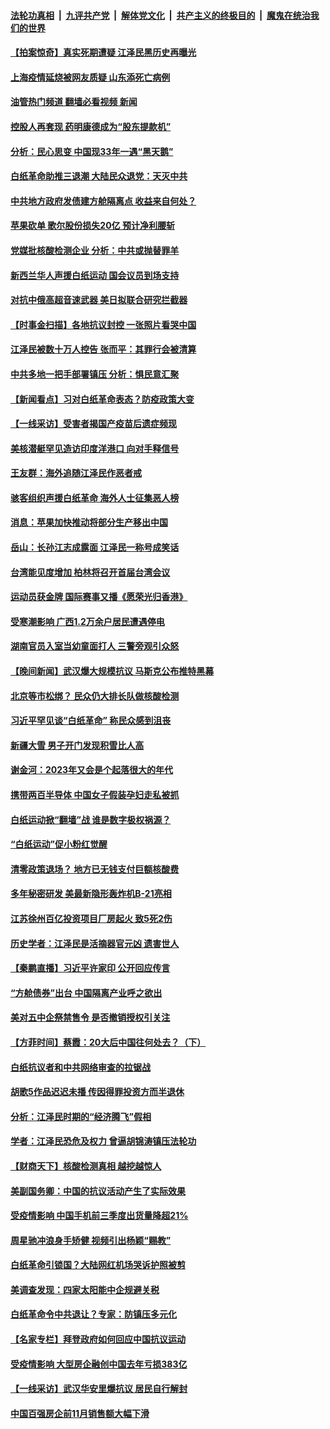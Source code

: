 ####  [法轮功真相](../../../../basic/blob/master/README.md?t=12041502) &nbsp;|&nbsp; [九评共产党](../../../../9ping.md/blob/master/README.md?t=12041502) &nbsp;|&nbsp; [解体党文化](../../../../jtdwh.md/blob/master/README.md?t=12041502)  &nbsp;|&nbsp; [共产主义的终极目的](../../../../gczydzjmd.md/blob/master/README.md?t=12041502) &nbsp;|&nbsp; [魔鬼在统治我们的世界](../../../../mgztzwmdsj.md/blob/master/README.md?t=12041502) 

#### [【拍案惊奇】真实死期遭疑 江泽民黑历史再曝光](../pages/nsc413/n13878028.md?t=12041502) 

#### [上海疫情延烧被网友质疑 山东添死亡病例](../pages/nsc413/n13878149.md?t=12041502) 

#### [油管热门频道 翻墙必看视频 新闻](http://129.146.143.75:81/youtube.html?12041502)


#### [控股人再套现 药明康德成为“股东提款机”](../pages/nsc413/n13878140.md?t=12041502) 

#### [分析：民心思变 中国现33年一遇“黑天鹅”](../pages/nsc413/n13877719.md?t=12041502) 

#### [白纸革命助推三退潮 大陆民众退党：天灭中共](../pages/nsc413/n13878136.md?t=12041502) 

#### [中共地方政府发债建方舱隔离点 收益来自何处？](../pages/nsc413/n13878071.md?t=12041502) 

#### [苹果砍单 歌尔股份损失20亿 预计净利腰斩](../pages/nsc413/n13878113.md?t=12041502) 

#### [党媒批核酸检测企业 分析：中共或抛替罪羊](../pages/nsc413/n13878089.md?t=12041502) 

#### [新西兰华人声援白纸运动 国会议员到场支持](../pages/nsc413/n13878098.md?t=12041502) 

#### [对抗中俄高超音速武器 美日拟联合研究拦截器](../pages/nsc413/n13878095.md?t=12041502) 

#### [【时事金扫描】各地抗议封控 一张照片看哭中国](../pages/nsc413/n13878025.md?t=12041502) 

#### [江泽民被数十万人控告 张而平：其罪行会被清算](../pages/nsc413/n13878074.md?t=12041502) 

#### [中共多地一把手部署镇压 分析：惧民意汇聚](../pages/nsc413/n13878085.md?t=12041502) 

#### [【新闻看点】习对白纸革命表态？防疫政策大变](../pages/nsc413/n13877672.md?t=12041502) 

#### [【一线采访】受害者揭国产疫苗后遗症频现](../pages/nsc413/n13877939.md?t=12041502) 

#### [美核潜艇罕见造访印度洋港口 向对手释信号](../pages/nsc413/n13878029.md?t=12041502) 

#### [王友群：海外追随江泽民作恶者戒](../pages/nsc413/n13877699.md?t=12041502) 

#### [骇客组织声援白纸革命 海外人士征集恶人榜](../pages/nsc413/n13878039.md?t=12041502) 

#### [消息：苹果加快推动将部分生产移出中国](../pages/nsc413/n13878030.md?t=12041502) 

#### [岳山：长孙江志成露面 江泽民一称号成笑话](../pages/nsc413/n13877969.md?t=12041502) 

#### [台湾能见度增加 柏林将召开首届台湾会议](../pages/nsc413/n13877997.md?t=12041502) 

#### [运动员获金牌 国际赛事又播《愿荣光归香港》](../pages/nsc413/n13877945.md?t=12041502) 

#### [受寒潮影响 广西1.2万余户居民遭遇停电](../pages/nsc413/n13877929.md?t=12041502) 

#### [湖南官员入室当幼童面打人 三警旁观引众怒](../pages/nsc413/n13877936.md?t=12041502) 

#### [【晚间新闻】武汉爆大规模抗议 马斯克公布推特黑幕](../pages/nsc413/n13877931.md?t=12041502) 



#### [北京等市松绑？ 民众仍大排长队做核酸检测](../pages/nsc413/n13877897.md?t=12041502) 


#### [习近平罕见谈“白纸革命” 称民众感到沮丧](../pages/nsc413/n13877901.md?t=12041502) 

#### [新疆大雪 男子开门发现积雪比人高](../pages/nsc413/n13877925.md?t=12041502) 

#### [谢金河：2023年又会是个起落很大的年代](../pages/nsc413/n13877870.md?t=12041502) 

#### [携带两百半导体 中国女子假装孕妇走私被抓](../pages/nsc413/n13877878.md?t=12041502) 

#### [白纸运动掀“翻墙”战 谁是数字极权祸源？](../pages/nsc413/n13877754.md?t=12041502) 

#### [“白纸运动”促小粉红觉醒](../pages/nsc413/n13877842.md?t=12041502) 

#### [清零政策退场？ 地方已无钱支付巨额核酸费](../pages/nsc413/n13877664.md?t=12041502) 

#### [多年秘密研发 美最新隐形轰炸机B-21亮相](../pages/nsc413/n13877758.md?t=12041502) 

#### [江苏徐州百亿投资项目厂房起火 致5死2伤](../pages/nsc413/n13877791.md?t=12041502) 

#### [历史学者：江泽民是活摘器官元凶 遗害世人](../pages/nsc413/n13877707.md?t=12041502) 

#### [【秦鹏直播】习近平许家印 公开回应传言](../pages/nsc413/n13877696.md?t=12041502) 

#### [“方舱债券”出台 中国隔离产业呼之欲出](../pages/nsc413/n13876933.md?t=12041502) 

#### [美对五中企祭禁售令 是否撤销授权引关注](../pages/nsc413/n13877620.md?t=12041502) 

#### [【方菲时间】蔡霞：20大后中国往何处去？（下）](../pages/nsc413/n13877445.md?t=12041502) 

#### [白纸抗议者和中共网络审查的拉锯战](../pages/nsc413/n13877688.md?t=12041502) 

#### [胡歌5作品迟迟未播 传因得罪投资方而半退休](../pages/nsc413/n13877671.md?t=12041502) 

#### [分析：江泽民时期的“经济腾飞”假相](../pages/nsc413/n13877564.md?t=12041502) 

#### [学者：江泽民恐危及权力 曾逼胡锦涛镇压法轮功](../pages/nsc413/n13877670.md?t=12041502) 

#### [【财商天下】核酸检测真相 越挖越惊人](../pages/nsc413/n13877638.md?t=12041502) 

#### [美副国务卿：中国的抗议活动产生了实际效果](../pages/nsc413/n13877653.md?t=12041502) 

#### [受疫情影响 中国手机前三季度出货量降超21%](../pages/nsc413/n13877650.md?t=12041502) 

#### [周星驰冲浪身手矫健 视频引出杨颖“赐教”](../pages/nsc413/n13877649.md?t=12041502) 

#### [白纸革命引锁国？大陆网红机场哭诉护照被剪](../pages/nsc413/n13877625.md?t=12041502) 

#### [美调查发现：四家太阳能中企规避关税](../pages/nsc413/n13877642.md?t=12041502) 

#### [白纸革命令中共退让？专家：防镇压多元化](../pages/nsc413/n13877636.md?t=12041502) 

#### [【名家专栏】拜登政府如何回应中国抗议运动](../pages/nsc413/n13877490.md?t=12041502) 

#### [受疫情影响 大型房企融创中国去年亏损383亿](../pages/nsc413/n13877621.md?t=12041502) 

#### [【一线采访】武汉华安⾥爆抗议 居民自行解封](../pages/nsc413/n13877591.md?t=12041502) 


#### [中国百强房企前11月销售额大幅下滑](../pages/nsc413/n13877619.md?t=12041502) 

<img src='http://gfw-breaker.win/goodnews/indexes/nsc413.md' width='0px' height='0px'/>
